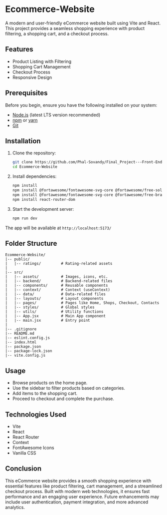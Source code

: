 # Ecommerce-Website

A modern and user-friendly eCommerce website built using Vite and React. This project provides a seamless shopping experience with product filtering, a shopping cart, and a checkout process.

## Features

- Product Listing with Filtering
- Shopping Cart Management
- Checkout Process
- Responsive Design

## Prerequisites

Before you begin, ensure you have the following installed on your system:
- [Node.js](https://nodejs.org/) (latest LTS version recommended)
- [npm](https://www.npmjs.com/) or [yarn](https://yarnpkg.com/)
- [Git](https://git-scm.com/)

## Installation

1. Clone the repository:
   ```sh
   git clone https://github.com/Phal-Sovandy/Final_Project---Front-End.git
   cd Ecommerce-Website
   ```

2. Install dependencies:
   ```sh
   npm install
   npm install @fortawesome/fontawesome-svg-core @fortawesome/free-solid-svg-icons @fortawesome/react-fontawesome
   npm install @fortawesome/fontawesome-svg-core @fortawesome/free-brands-svg-icons @fortawesome/react-fontawesome
   npm install react-router-dom
   ```

3. Start the development server:
   ```sh
   npm run dev
   ```

The app will be available at `http://localhost:5173/`

## Folder Structure
```
Ecommerce-Website/
|-- public/
|   |-- ratings/         # Rating-related assets
|
|-- src/
|   |-- assets/          # Images, icons, etc.
|   |-- backend/         # Backend-related files
|   |-- components/      # Reusable components
|   |-- context/         # Context (useContext)
|   |-- data/            # Data-related files
|   |-- layouts/         # Layout components
|   |-- pages/           # Pages like Home, Shops, Checkout, Contacts
|   |-- styles/          # Global styles
|   |-- utils/           # Utility functions
|   |-- App.jsx          # Main App component
|   |-- main.jsx         # Entry point
|
|-- .gitignore
|-- README.md
|-- eslint.config.js
|-- index.html
|-- package.json
|-- package-lock.json
|-- vite.config.js
```

## Usage
- Browse products on the home page.
- Use the sidebar to filter products based on categories.
- Add items to the shopping cart.
- Proceed to checkout and complete the purchase.

## Technologies Used
- Vite
- React
- React Router
- Context
- FontAwesome Icons
- Vanilla CSS

## Conclusion
This eCommerce website provides a smooth shopping experience with essential features like product filtering, cart management, and a streamlined checkout process. Built with modern web technologies, it ensures fast performance and an engaging user experience. Future enhancements may include user authentication, payment integration, and more advanced analytics.

